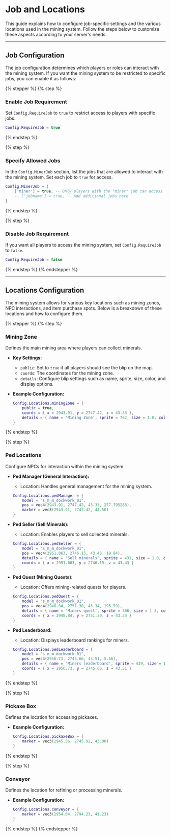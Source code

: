 # Job and Locations

This guide explains how to configure job-specific settings and the various locations used in the mining system. Follow the steps below to customize these aspects according to your server's needs.

***

## **Job Configuration**

The job configuration determines which players or roles can interact with the mining system. If you want the mining system to be restricted to specific jobs, you can enable it as follows:

{% stepper %}
{% step %}
### **Enable Job Requirement**

Set `Config.RequireJob` to `true` to restrict access to players with specific jobs.

```lua
Config.RequireJob = true
```
{% endstep %}

{% step %}
### **Specify Allowed Jobs**

In the `Config.MinerJob` section, list the jobs that are allowed to interact with the mining system. Set each job to `true` for access.

```lua
Config.MinerJob = {
    ['miner'] = true, -- Only players with the "miner" job can access
    -- ['jobname'] = true, -- Add additional jobs here
}
```
{% endstep %}

{% step %}
### **Disable Job Requirement**

If you want all players to access the mining system, set `Config.RequireJob` to `false`.

```lua
Config.RequireJob = false
```
{% endstep %}
{% endstepper %}

***

## **Locations Configuration**

The mining system allows for various key locations such as mining zones, NPC interactions, and item purchase spots. Below is a breakdown of these locations and how to configure them.

{% stepper %}
{% step %}
### **Mining Zone**

Defines the main mining area where players can collect minerals.

* **Key Settings:**
  * `public`: Set to `true` if all players should see the blip on the map.
  * `coords`: The coordinates for the mining zone.
  * `details`: Configure blip settings such as name, sprite, size, color, and display options.
*   **Example Configuration:**

    ```lua
    Config.Locations.miningZone = {
        public = true,
        coords = { x = 2943.91, y = 2747.42, z = 43.33 },
        details = { name = 'Mining Zone', sprite = 762, size = 1.0, color = 10, display = 2 }
    }
    ```
{% endstep %}

{% step %}
### **Ped Locations**

Configure NPCs for interaction within the mining system.

*   **Ped Manager (General Interaction):**

    * Location: Handles general management for the mining system.

    ```lua
    Config.Locations.pedManager = {
        model = "s_m_m_dockwork_01",
        pos = vec4(2943.91, 2747.42, 43.33, 277.795288),
        marker = vec3(2943.91, 2747.42, 44.50)
    }
    ```
*   **Ped Seller (Sell Minerals):**

    * Location: Enables players to sell collected minerals.

    ```lua
    Config.Locations.pedSeller = {
        model = "s_m_m_dockwork_01",
        pos = vec4(2951.063, 2746.15, 43.43, 19.84),
        details = { name = 'Sell minerals', sprite = 431, size = 1.0, color = 10, display = 2 },
        coords = { x = 2951.063, y = 2746.15, z = 43.43 }
    }
    ```
*   **Ped Quest (Mining Quests):**

    * Location: Offers mining-related quests for players.

    ```lua
    Config.Locations.pedQuest = {
        model = "s_m_m_dockwork_01",
        pos = vec4(2948.84, 2751.30, 43.34, 195.59),
        details = { name = 'Miners quest', sprite = 306, size = 1.3, color = 10, display = 2 },
        coords = { x = 2948.84, y = 2751.30, z = 43.34 }
    }
    ```
*   **Ped Leaderboard:**

    * Location: Displays leaderboard rankings for miners.

    ```lua
    Config.Locations.pedLeaderboard = {
        model = "s_m_m_dockwork_01",
        pos = vec4(2956.73, 2745.66, 43.51, 5.66),
        details = { name = 'Miners leaderboard', sprite = 439, size = 1.0, color = 10, display = 2 },
        coords = { x = 2956.73, y = 2745.66, z = 43.51 }
    }
    ```
{% endstep %}

{% step %}
### **Pickaxe Box**

Defines the location for accessing pickaxes.

*   **Example Configuration:**

    ```lua
    Config.Locations.pickaxeBox = {
        marker = vec3(2945.56, 2745.92, 43.80)
    }
    ```
{% endstep %}

{% step %}
### **Conveyor**

Defines the location for refining or processing minerals.

*   **Example Configuration:**

    ```lua
    Config.Locations.conveyor = {
        marker = vec3(2954.04, 2794.23, 41.23)
    }
    ```
{% endstep %}
{% endstepper %}
